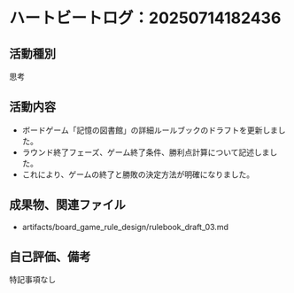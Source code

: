 # ハートビートログ：20250714182436

## 活動種別
思考

## 活動内容
- ボードゲーム「記憶の図書館」の詳細ルールブックのドラフトを更新しました。
- ラウンド終了フェーズ、ゲーム終了条件、勝利点計算について記述しました。
- これにより、ゲームの終了と勝敗の決定方法が明確になりました。

## 成果物、関連ファイル
- artifacts/board_game_rule_design/rulebook_draft_03.md

## 自己評価、備考
特記事項なし
